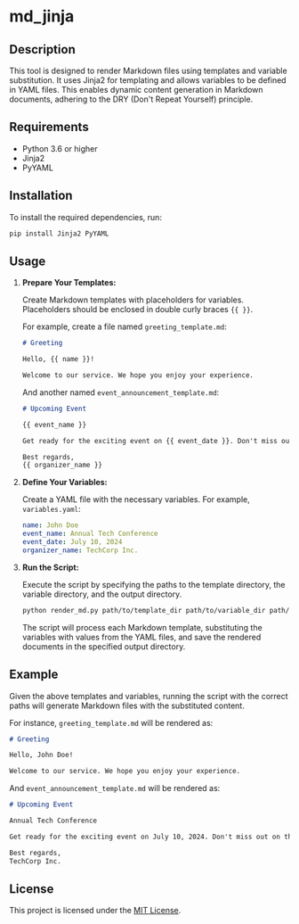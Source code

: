 # md_jinja

## Description

This tool is designed to render Markdown files using templates and variable substitution. It uses Jinja2 for templating and allows variables to be defined in YAML files. This enables dynamic content generation in Markdown documents, adhering to the DRY (Don't Repeat Yourself) principle.

## Requirements

- Python 3.6 or higher
- Jinja2
- PyYAML

## Installation

To install the required dependencies, run:

```bash
pip install Jinja2 PyYAML
```

## Usage

1. **Prepare Your Templates:**

   Create Markdown templates with placeholders for variables. Placeholders should be enclosed in double curly braces `{{ }}`.

   For example, create a file named `greeting_template.md`:

   ```markdown
   # Greeting

   Hello, {{ name }}!

   Welcome to our service. We hope you enjoy your experience.
   ```

   And another named `event_announcement_template.md`:

   ```markdown
   # Upcoming Event

   {{ event_name }}

   Get ready for the exciting event on {{ event_date }}. Don't miss out on the fun!

   Best regards,
   {{ organizer_name }}
   ```

2. **Define Your Variables:**

   Create a YAML file with the necessary variables. For example, `variables.yaml`:

   ```yaml
   name: John Doe
   event_name: Annual Tech Conference
   event_date: July 10, 2024
   organizer_name: TechCorp Inc.
   ```

3. **Run the Script:**

   Execute the script by specifying the paths to the template directory, the variable directory, and the output directory.

   ```bash
   python render_md.py path/to/template_dir path/to/variable_dir path/to/output_dir
   ```

   The script will process each Markdown template, substituting the variables with values from the YAML files, and save the rendered documents in the specified output directory.

## Example

Given the above templates and variables, running the script with the correct paths will generate Markdown files with the substituted content.

For instance, `greeting_template.md` will be rendered as:

```markdown
# Greeting

Hello, John Doe!

Welcome to our service. We hope you enjoy your experience.
```

And `event_announcement_template.md` will be rendered as:

```markdown
# Upcoming Event

Annual Tech Conference

Get ready for the exciting event on July 10, 2024. Don't miss out on the fun!

Best regards,
TechCorp Inc.
```

## License

This project is licensed under the [MIT License](LICENSE).

